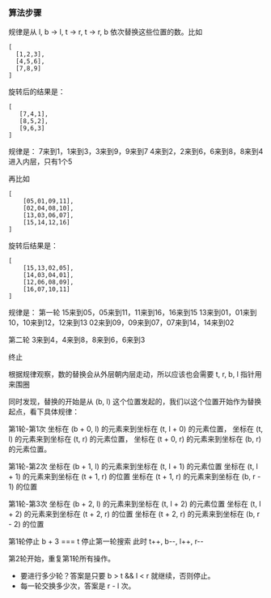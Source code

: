 ### 算法步骤

规律是从 l, b -> l, t -> r, t -> r, b 依次替换这些位置的数。比如

```
[
  [1,2,3],
  [4,5,6],
  [7,8,9]
]
```

旋转后的结果是：
```
[
   [7,4,1],
   [8,5,2],
   [9,6,3]
]
```

规律是：
7来到1，1来到3，3来到9，9来到7
4来到2，2来到6，6来到8，8来到4
进入内层，只有1个5

再比如
```
[
    [05,01,09,11],
    [02,04,08,10],
    [13,03,06,07],
    [15,14,12,16]
]
```

旋转后结果是：
```
[
    [15,13,02,05],
    [14,03,04,01],
    [12,06,08,09],
    [16,07,10,11]
]
```

规律是：
第一轮
15来到05，05来到11，11来到16，16来到15
13来到01，01来到10，10来到12，12来到13
02来到09，09来到07，07来到14，14来到02

第二轮
3来到4，4来到8，8来到6，6来到3

终止

根据规律观察，数的替换会从外层朝内层走动，所以应该也会需要 t, r, b, l 指针用来围圈

同时发现，替换的开始是从 (b, l) 这个位置发起的，我们以这个位置开始作为替换起点，看下具体规律：

第1轮-第1次
坐标在 (b + 0, l) 的元素来到坐标在 (t, l + 0) 的元素位置，
坐标在 (t, l) 的元素来到坐标在 (t, r) 的元素位置，
坐标在 (t + 0, r) 的元素来到坐标在 (b, r) 的元素位置。

第1轮-第2次
坐标在 (b + 1, l) 的元素来到坐标在 (t, l + 1) 的元素位置
坐标在 (t, l + 1) 的元素来到坐标在 (t + 1, r) 的位置
坐标在 (t + 1, r) 的元素来到坐标在 (b, r - 1) 的位置

第1轮-第3次
坐标在 (b + 2, l) 的元素来到坐标在 (t, l + 2) 的元素位置
坐标在 (t, l + 2) 的元素来到坐标在 (t + 2, r) 的位置
坐标在 (t + 2, r) 的元素来到坐标在 (b, r - 2) 的位置

第1轮停止
b + 3 === t 停止第一轮搜索
此时 t++, b--, l++, r--

第2轮开始，重复第1轮所有操作。

- 要进行多少轮？答案是只要 b > t && l < r 就继续，否则停止。
- 每一轮交换多少次，答案是 r - l 次。
